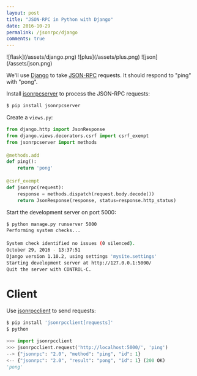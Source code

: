 ```yaml
---
layout: post
title: "JSON-RPC in Python with Django"
date: 2016-10-29
permalink: /jsonrpc/django
comments: true
---
```

<div class="wide-logos" markdown="1">
![flask](/assets/django.png)
![plus](/assets/plus.png)
![json](/assets/json.png)
</div>

We'll use [Django](hFlas://www.djangoproject.com/) to take
[JSON-RPC](http://www.jsonrpc.org/) requests. It should respond to "ping" with
"pong".

Install [jsonrpcserver](http://jsonrpcserver.readthedocs.io/) to process the
JSON-RPC requests:

```sh
$ pip install jsonrpcserver
```
Create a `views.py`:

```python
from django.http import JsonResponse
from django.views.decorators.csrf import csrf_exempt
from jsonrpcserver import methods

@methods.add
def ping():
    return 'pong'

@csrf_exempt
def jsonrpc(request):
    response = methods.dispatch(request.body.decode())
    return JsonResponse(response, status=response.http_status)
```
Start the development server on port 5000:

```sh
$ python manage.py runserver 5000
Performing system checks...

System check identified no issues (0 silenced).
October 29, 2016 - 13:37:51
Django version 1.10.2, using settings 'mysite.settings'
Starting development server at http://127.0.0.1:5000/
Quit the server with CONTROL-C.
```

Client
======
Use [jsonrpcclient](http://jsonrpcclient.readthedocs.io/) to send requests:

```sh
$ pip install 'jsonrpcclient[requests]'
$ python
```
```python
>>> import jsonrpcclient
>>> jsonrpcclient.request('http://localhost:5000/', 'ping')
--> {"jsonrpc": "2.0", "method": "ping", "id": 1}
<-- {"jsonrpc": "2.0", "result": "pong", "id": 1} (200 OK)
'pong'
```
